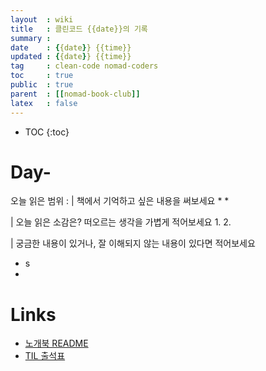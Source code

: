 ```yaml
---
layout  : wiki
title   : 클린코드 {{date}}의 기록
summary : 
date    : {{date}} {{time}}
updated : {{date}} {{time}}
tag     : clean-code nomad-coders
toc     : true
public  : true
parent  : [[nomad-book-club]]
latex   : false
---
```

* TOC
{:toc}

# Day-
오늘 읽은 범위 : 
| 책에서 기억하고 싶은 내용을 써보세요
* 
* 

| 오늘 읽은 소감은? 떠오르는 생각을 가볍게 적어보세요
1. 
2. 

| 궁금한 내용이 있거나, 잘 이해되지 않는 내용이 있다면 적어보세요
* s
* 

# Links
* [노개북 README](https://nomadcoders.oopy.io/readme?utm_source=Nomad_Book_Club%231&utm_campaign=853979327e-EMAIL_CAMPAIGN_2022_01_20_09_04&utm_medium=email&utm_term=0_26f5b50d66-853979327e-357549064)
* [TIL 출석표](https://docs.google.com/spreadsheets/d/1Cy2NOnfFDP6Y1snkd3nL5VidLDmBq8C9696iTwbc_K0/edit#gid=0)